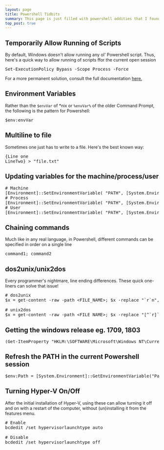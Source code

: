```yaml
---
layout: page
title: Powershell Tidbits
summary: This page is just filled with powershell oddities that I found useful, and I'm sure others will too.
top_post: true
---
```


## Temporarily Allow Running of Scripts

By default, Windows doesn't allow running any ol' Powershell script. Thus, here's a quick way to allow running of scripts ffor the current open session

<pre class="brush: powershell">
Set-ExecutionPolicy Bypass -Scope Process -Force
</pre>

For a more permanent solution, consult the full documentation [here.](https://docs.microsoft.com/en-us/powershell/module/microsoft.powershell.security/set-executionpolicy?view=powershell-6)

## Environment Variables

Rather than the `$envVar` of *nix or `%envVar%` of the older Command Prompt, the following is the pattern for Powershell:
<pre class="brush: powershell">
$env:envVar
</pre>

## Multiline to file

Sometimes one just has to write to a file. Here's the best known way:
<pre class="brush: powershell">
{Line one
LineTwo} > "file.txt"
</pre>

## Updating variables for the machine/process/user

<pre class="brush: powershell">
# Machine
[Environment]::SetEnvironmentVariable( "PATH", [System.Environment]::GetEnvironmentVariable("PATH","Machine") + ";C:\other\bin", [System.EnvironmentVariableTarget]::Machine )
# Process
[Environment]::SetEnvironmentVariable( "PATH", [System.Environment]::GetEnvironmentVariable("PATH","Process") + ";C:\other\bin", [System.EnvironmentVariableTarget]::Process )
# User
[Environment]::SetEnvironmentVariable( "PATH", [System.Environment]::GetEnvironmentVariable("PATH","User") + ";C:\other\bin", [System.EnvironmentVariableTarget]::User )
</pre>

## Chaining commands

Much like in any real language, in Powershell, different commands can be specified in order on a single line
<pre class="brush: powershell">
command1; command2
</pre>

## dos2unix/unix2dos

Every programmer's nightmare, line ending differences. These quick one-liners can solve that issue!

<pre class="brush: powershell">
# dos2unix
$x = get-content -raw -path &lt;FILE_NAME>; $x -replace "`r`n","`n" | set-content -path &lt;FILE_NAME>

# unix2dos
$x = get-content -raw -path &lt;FILE_NAME>; $x -replace "[^`r]`n","`r`n" | set-content -path &lt;FILE_NAME>
</pre>

## Getting the windows release eg. 1709, 1803

<pre class="brush: powershell">
(Get-ItemProperty "HKLM:\SOFTWARE\Microsoft\Windows NT\CurrentVersion").ReleaseId
</pre>

## Refresh the PATH in the current Powershell session

<pre class="brush: powershell">
$env:Path = [System.Environment]::GetEnvironmentVariable("Path","Machine") + ";" + [System.Environment]::GetEnvironmentVariable("Path","User")
</pre>

## Turning Hyper-V On/Off

After the initial installation of Hyper-V, using these can allow turning it off and on with a restart of the computer, without (un)installing it from the features menu.

<pre class="brush: powershell">
# Enable
bcdedit /set hypervisorlaunchtype auto

# Disable
bcdedit /set hypervisorlaunchtype off
</pre>